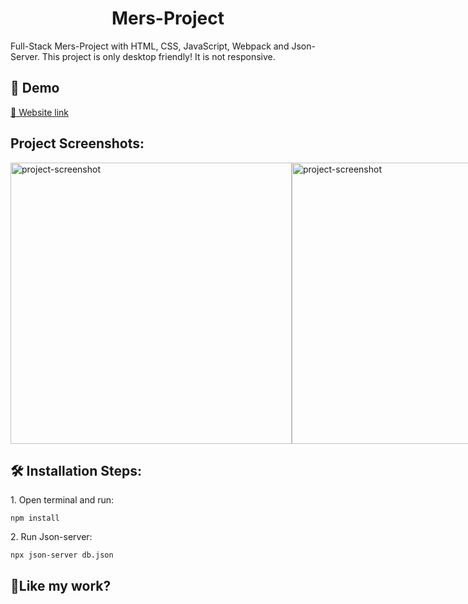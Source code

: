 <h1 align="center" id="title">Mers-Project</h1>

<p id="description">Full-Stack Mers-Project with HTML, CSS, JavaScript, Webpack and Json-Server. 
This project is only desktop friendly! It is not responsive.</p>

<h2>🚀 Demo</h2>

[🔗 Website link](https://js-full-stack-mers-project.vercel.app/)

<h2>Project Screenshots:</h2>

 <div style="display: flex; justify-content: space-between; width=100%;">
  <img src="https://charming-semolina-34cdcd.netlify.app/assets/Blog-post/blog1.png" alt="project-screenshot" width="450">
  <img src="https://charming-semolina-34cdcd.netlify.app/assets/Blog-post/blog2.png" alt="project-screenshot" width="450">
 </div>

<h2>🛠️ Installation Steps:</h2>

<p>1. Open terminal and run:</p>

```
npm install
```

<p>2. Run Json-server:</p>

```
npx json-server db.json
```

<h2>💖Like my work?</h2>
